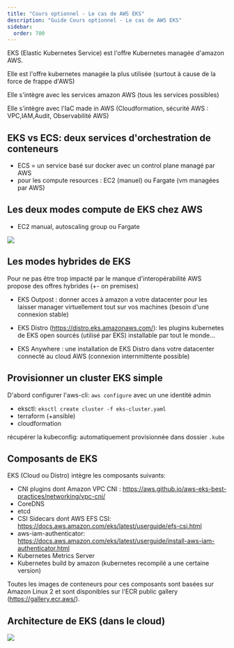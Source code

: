 ```yaml
---
title: "Cours optionnel - Le cas de AWS EKS"
description: "Guide Cours optionnel - Le cas de AWS EKS"
sidebar:
  order: 700
---
```



EKS (Elastic Kubernetes Service) est l'offre Kubernetes managée d'amazon AWS.

Elle est l'offre kubernetes managée la plus utilisée (surtout à cause de la force de frappe d'AWS)

Elle s'intègre avec les services amazon AWS (tous les services possibles)

Elle s'intègre avec l'IaC made in AWS (Cloudformation, sécurité AWS : VPC,IAM,Audit, Observabilité AWS)

## EKS vs ECS: deux services d'orchestration de conteneurs

- ECS = un service basé sur docker avec un control plane managé par AWS
- pour les compute resources : EC2 (manuel) ou Fargate (vm managées par AWS)

## Les deux modes compute de EKS chez AWS

- EC2 manual, autoscaling group ou Fargate

![](/img/kubernetes/eks-modes.png)

## Les modes hybrides de EKS

Pour ne pas être trop impacté par le manque d'interopérabilité AWS propose des offres hybrides (+- on premises)

- EKS Outpost : donner acces à amazon a votre datacenter pour les laisser manager virtuellement tout sur vos machines (besoin d'une connexion stable)

- EKS Distro (https://distro.eks.amazonaws.com/): les plugins kubernetes de EKS open sourcés (utilisé par EKS) installable par tout le monde...

- EKS Anywhere : une installation de EKS Distro dans votre datacenter connecté au cloud AWS (connexion internmittente possible)

## Provisionner un cluster EKS simple

D'abord configurer l'aws-cli: `aws configure` avec un une identité admin

- eksctl: `eksctl create cluster -f eks-cluster.yaml`
- terraform (+ansible)
- cloudformation

récupérer la kubeconfig: automatiquement provisionnée dans dossier `.kube`

## Composants de EKS

EKS (Cloud ou Distro) intègre les composants suivants:

- CNI plugins dont Amazon VPC CNI : https://aws.github.io/aws-eks-best-practices/networking/vpc-cni/ 
- CoreDNS
- etcd
- CSI Sidecars dont AWS EFS CSI: https://docs.aws.amazon.com/eks/latest/userguide/efs-csi.html
- aws-iam-authenticator: https://docs.aws.amazon.com/eks/latest/userguide/install-aws-iam-authenticator.html
- Kubernetes Metrics Server
- Kubernetes build by amazon (kubernetes recompilé a une certaine version)

Toutes les images de conteneurs pour ces composants sont basées sur Amazon Linux 2 et sont disponibles sur l'ECR public gallery (https://gallery.ecr.aws/).

## Architecture de EKS (dans le cloud)

![](/img/kubernetes/EKS-archi2.png)

